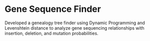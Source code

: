 # Gene Sequence Finder

Developed a genealogy tree finder using Dynamic Programming and Levenshtein distance to analyze gene sequencing relationships with insertion, deletion, and mutation probabilities.
